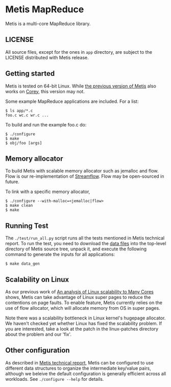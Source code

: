 Metis MapReduce
===============

Metis is a multi-core MapReduce library.

LICENSE
-------
All source files, except for the ones in `app` directory, are subject
to the LICENSE distributed with Metis release.

Getting started
---------------
Metis is tested on 64-bit Linux. While [the previous version of Metis](http://pdos.csail.mit.edu/metis/)
also works on [Corey](http://pdos.csail.mit.edu/papers/corey:osdi08.pdf),
this version may not.

Some example MapReduce applications are included.  For a list:

    $ ls app/*.c
    foo.c wc.c wr.c ...

To build and run the example foo.c do:

    $ ./configure
    $ make
    $ obj/foo [args]

Memory allocator
----------------

To build Metis with scalable memory allocator such as jemalloc and flow.  Flow
is our re-implementation of [Streamflow](http://people.cs.vt.edu/~scschnei/streamflow/).
Flow may be open-sourced in future.

To link with a specific memory allocator,

    $ ./configure --with-malloc=<jemalloc|flow>
    $ make clean
    $ make

Running Test
------------

The `./test/run_all.py` script runs all the tests mentioned in Metis technical
report. To run the test, you need to download the 
[data files](http://pdos.csail.mit.edu/metis/data2.tar.gz) into the top-level directory of
Metis source tree, unpack it, and execute the following command to generate the
inputs for all applications:

    $ make data_gen

Scalability on Linux
--------------------
As our previous work of 
[An analysis of Linux scalability to Many Cores](http://pdos.csail.mit.edu/mosbench/) shows, Metis can take advantage of Linux
super pages to reduce the contentions on page faults. To enable feature, Metis
currently relies on the use of flow allocator, which will allocate memory from OS
in super pages.

Note there was a scalability bottleneck in Linux kernel's hugepage
allocator. We haven't checked yet whether Linux has fixed the scalability
problem. If you are interested, take a look at the patch in the
linux-patches directory about the problem and our 'fix'.

Other configuration
-------------------
As described in [Metis technical report](http://pdos.csail.mit.edu/papers/metis:mittr10.pdf),
Metis can be configured to use
different data structures to organize the intermediate key/value pairs,
although we beleive the default configuration is generally efficient
across all workloads. See `./configure --help` for details.

